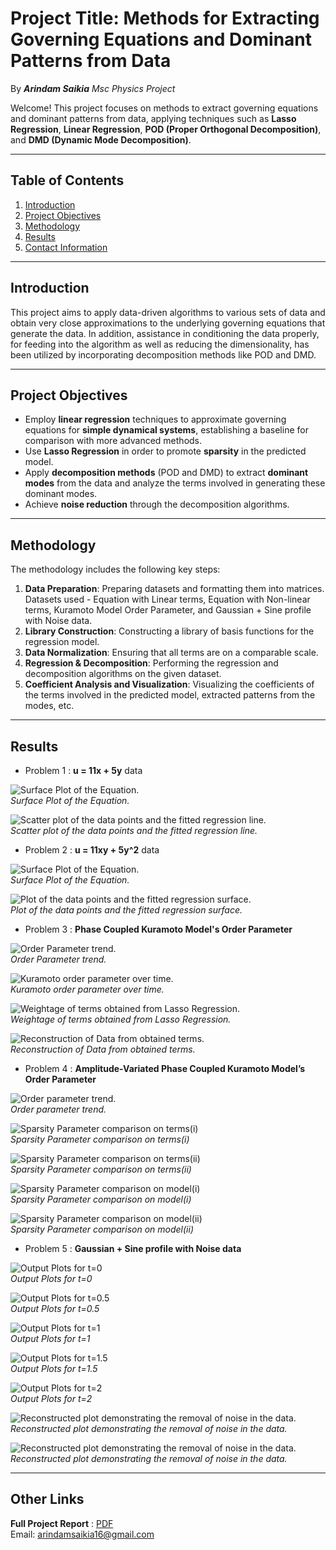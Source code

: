 # Project Title: **Methods for Extracting Governing Equations and Dominant Patterns from Data** 

By **_Arindam Saikia_**
_Msc Physics Project_

Welcome! This project focuses on methods to extract governing equations and dominant patterns from data, applying techniques such as **Lasso Regression**, **Linear Regression**, **POD (Proper Orthogonal Decomposition)**, and **DMD (Dynamic Mode Decomposition)**.

---

## Table of Contents

1. [Introduction](#introduction)
2. [Project Objectives](#project-objectives)
3. [Methodology](#methodology)
4. [Results](#results)
5. [Contact Information](#contact-information)

---

## Introduction

This project aims to apply data-driven algorithms to various sets of data and obtain very close approximations to the underlying governing equations that generate the data. In addition, assistance in conditioning the data properly, for feeding into the algorithm as well as reducing the dimensionality, has been utilized by incorporating decomposition methods like POD and DMD.

---

## Project Objectives

- Employ **linear regression** techniques to approximate governing equations for **simple dynamical systems**, establishing a baseline for comparison with more advanced methods.
- Use **Lasso Regression** in order to promote **sparsity** in the predicted model.
- Apply **decomposition methods** (POD and DMD) to extract **dominant modes** from the data and analyze the terms involved in generating these dominant modes.
- Achieve **noise reduction** through the decomposition algorithms.
  
---

## Methodology

The methodology includes the following key steps:

1. **Data Preparation**: Preparing datasets and formatting them into matrices. Datasets used - Equation with Linear terms, Equation with Non-linear terms, Kuramoto Model Order Parameter, and Gaussian + Sine profile with Noise data.
2. **Library Construction**: Constructing a library of basis functions for the regression model.
3. **Data Normalization**: Ensuring that all terms are on a comparable scale.
4. **Regression & Decomposition**: Performing the regression and decomposition algorithms on the given dataset.
5. **Coefficient Analysis and Visualization**: Visualizing the coefficients of the terms involved in the predicted model, extracted patterns from the modes, etc.

---

## Results

- Problem 1 : **u = 11x + 5y** data

![Surface Plot of the Equation.](image1.png)  
*Surface Plot of the Equation.*

![Scatter plot of the data points and the fitted regression line.](image2.png)  
*Scatter plot of the data points and the fitted regression line.*

- Problem 2 : **u = 11xy + 5y^2** data

![Surface Plot of the Equation.](image3.png)  
*Surface Plot of the Equation.*

![Plot of the data points and the fitted regression surface.](image4.png)  
*Plot of the data points and the fitted regression surface.*

- Problem 3 : **Phase Coupled Kuramoto Model's Order Parameter**

![Order Parameter trend.](image5.png)  
*Order Parameter trend.*

![Kuramoto order parameter over time.](image6.png)  
*Kuramoto order parameter over time.*

![Weightage of terms obtained from Lasso Regression.](image7.png)  
*Weightage of terms obtained from Lasso Regression.*

![Reconstruction of Data from obtained terms.](image8.png)  
*Reconstruction of Data from obtained terms.*

- Problem 4 : **Amplitude-Variated Phase Coupled Kuramoto Model’s Order Parameter**

![Order parameter trend.](image9.png)  
*Order parameter trend.*

![Sparsity Parameter comparison on terms(i)](image10a.png)  
*Sparsity Parameter comparison on terms(i)*

![Sparsity Parameter comparison on terms(ii)](image10b.png)  
*Sparsity Parameter comparison on terms(ii)*

![Sparsity Parameter comparison on model(i)](image11a.png)  
*Sparsity Parameter comparison on model(i)*

![Sparsity Parameter comparison on model(ii)](image11b.png)  
*Sparsity Parameter comparison on model(ii)*

- Problem 5 : **Gaussian + Sine profile with Noise data**

![Output Plots for t=0](image12.png)  
*Output Plots for t=0*

![Output Plots for t=0.5](image13.png)  
*Output Plots for t=0.5*

![Output Plots for t=1](image14.png)  
*Output Plots for t=1*

![Output Plots for t=1.5](image15.png)  
*Output Plots for t=1.5*

![Output Plots for t=2](image16.png)  
*Output Plots for t=2*

![Reconstructed plot demonstrating the removal of noise in the data.](image17.png)  
*Reconstructed plot demonstrating the removal of noise in the data.*

![Reconstructed plot demonstrating the removal of noise in the data.](image18.png)  
*Reconstructed plot demonstrating the removal of noise in the data.*

---

## Other Links

**Full Project Report** : [PDF](report.pdf)  
Email: arindamsaikia16@gmail.com
